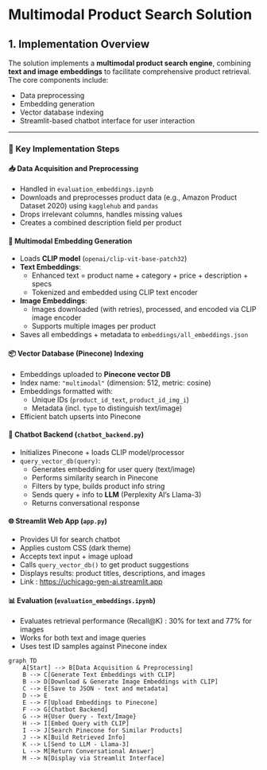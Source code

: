 # Multimodal Product Search Solution

## 1. Implementation Overview

The solution implements a **multimodal product search engine**, combining **text and image embeddings** to facilitate comprehensive product retrieval. The core components include:

- Data preprocessing  
- Embedding generation  
- Vector database indexing  
- Streamlit-based chatbot interface for user interaction  

---

### 🔧 Key Implementation Steps

#### 📥 Data Acquisition and Preprocessing

- Handled in `evaluation_embeddings.ipynb`
- Downloads and preprocesses product data (e.g., Amazon Product Dataset 2020) using `kagglehub` and `pandas`
- Drops irrelevant columns, handles missing values
- Creates a combined description field per product

#### 🤖 Multimodal Embedding Generation

- Loads **CLIP model** (`openai/clip-vit-base-patch32`)
- **Text Embeddings**:
  - Enhanced text = product name + category + price + description + specs
  - Tokenized and embedded using CLIP text encoder
- **Image Embeddings**:
  - Images downloaded (with retries), processed, and encoded via CLIP image encoder
  - Supports multiple images per product
- Saves all embeddings + metadata to `embeddings/all_embeddings.json`

#### 📦 Vector Database (Pinecone) Indexing

- Embeddings uploaded to **Pinecone vector DB**
- Index name: `"multimodal"` (dimension: 512, metric: cosine)
- Embeddings formatted with:
  - Unique IDs (`product_id_text`, `product_id_img_i`)
  - Metadata (incl. `type` to distinguish text/image)
- Efficient batch upserts into Pinecone

#### 🧠 Chatbot Backend (`chatbot_backend.py`)

- Initializes Pinecone + loads CLIP model/processor
- `query_vector_db(query)`:
  - Generates embedding for user query (text/image)
  - Performs similarity search in Pinecone
  - Filters by type, builds product info string
  - Sends query + info to **LLM** (Perplexity AI’s Llama-3)
  - Returns conversational response

#### 🌐 Streamlit Web App (`app.py`)

- Provides UI for search chatbot
- Applies custom CSS (dark theme)
- Accepts text input + image upload
- Calls `query_vector_db()` to get product suggestions
- Displays results: product titles, descriptions, and images
- Link : https://uchicago-gen-ai.streamlit.app

#### 📊 Evaluation (`evaluation_embeddings.ipynb`)

- Evaluates retrieval performance (Recall@K) : 30% for text and 77% for images
- Works for both text and image queries
- Uses test ID samples against Pinecone index


```mermaid
graph TD
    A[Start] --> B[Data Acquisition & Preprocessing]
    B --> C[Generate Text Embeddings with CLIP]
    B --> D[Download & Generate Image Embeddings with CLIP]
    C --> E[Save to JSON - text and metadata]
    D --> E
    E --> F[Upload Embeddings to Pinecone]
    F --> G[Chatbot Backend]
    G --> H{User Query - Text/Image}
    H --> I[Embed Query with CLIP]
    I --> J[Search Pinecone for Similar Products]
    J --> K[Build Retrieved Info]
    K --> L[Send to LLM - Llama-3]
    L --> M[Return Conversational Answer]
    M --> N[Display via Streamlit Interface]
```
